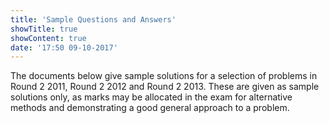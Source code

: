 ```yaml
---
title: 'Sample Questions and Answers'
showTitle: true
showContent: true
date: '17:50 09-10-2017'
---
```


The documents below give sample solutions for a selection of problems in Round 2 2011, Round 2 2012 and Round 2 2013. These are given as sample solutions only, as marks may be allocated in the exam for alternative methods and demonstrating a good general approach to a problem.
